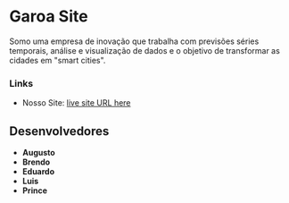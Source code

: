 # Garoa Site
Somo uma empresa de inovação que trabalha com previsões séries temporais, análise e visualização de dados e o objetivo de transformar as cidades em "smart cities".

### Links

- Nosso Site: [live site URL here](https://projetogaroaufpa.wixsite.com/projeto-garoa-ufpa)

## Desenvolvedores

- **Augusto**
- **Brendo**
- **Eduardo**
- **Luis**
-  **Prince**
